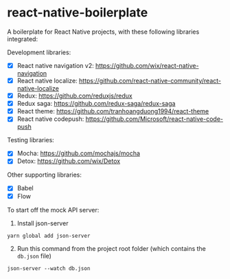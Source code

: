 # react-native-boilerplate

A boilerplate for React Native projects, with these following libraries integrated:

Development libraries: 
- [x] React native navigation v2: https://github.com/wix/react-native-navigation
- [x] React native localize: https://github.com/react-native-community/react-native-localize
- [x] Redux: https://github.com/reduxjs/redux
- [x] Redux saga: https://github.com/redux-saga/redux-saga
- [x] React theme: https://github.com/tranhoangduong1994/react-theme
- [x] React native codepush: https://github.com/Microsoft/react-native-code-push

Testing libraries:
- [x] Mocha: https://github.com/mochajs/mocha
- [x] Detox: https://github.com/wix/Detox

Other supporting libraries: 
- [x] Babel
- [x] Flow 

To start off the mock API server:
1. Install json-server
```
yarn global add json-server
```
2. Run this command from the project root folder (which contains the `db.json` file)
```
json-server --watch db.json
```
